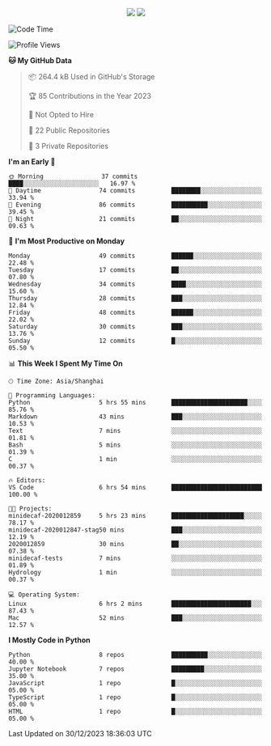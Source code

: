 <p align="center">
    <img src = "https://github-readme-stats.vercel.app/api?username=Zheng-Yi-git&show_icons=true&theme=yeblu&hide_border=true&count_private=true">
    <img src = "https://github-readme-stats.vercel.app/api/top-langs/?username=Zheng-Yi-git&hide=html,css&theme=yeblu&layout=compact&hide_border=true&count_private=true&langs_count=8">
</p>

<!--START_SECTION:waka-->
![Code Time](http://img.shields.io/badge/Code%20Time-820%20hrs%2012%20mins-blue)

![Profile Views](http://img.shields.io/badge/Profile%20Views-0-blue)

**🐱 My GitHub Data** 

> 📦 264.4 kB Used in GitHub's Storage 
 > 
> 🏆 85 Contributions in the Year 2023
 > 
> 🚫 Not Opted to Hire
 > 
> 📜 22 Public Repositories 
 > 
> 🔑 3 Private Repositories 
 > 
**I'm an Early 🐤** 

```text
🌞 Morning                37 commits          ████░░░░░░░░░░░░░░░░░░░░░   16.97 % 
🌆 Daytime                74 commits          ████████░░░░░░░░░░░░░░░░░   33.94 % 
🌃 Evening                86 commits          ██████████░░░░░░░░░░░░░░░   39.45 % 
🌙 Night                  21 commits          ██░░░░░░░░░░░░░░░░░░░░░░░   09.63 % 
```
📅 **I'm Most Productive on Monday** 

```text
Monday                   49 commits          ██████░░░░░░░░░░░░░░░░░░░   22.48 % 
Tuesday                  17 commits          ██░░░░░░░░░░░░░░░░░░░░░░░   07.80 % 
Wednesday                34 commits          ████░░░░░░░░░░░░░░░░░░░░░   15.60 % 
Thursday                 28 commits          ███░░░░░░░░░░░░░░░░░░░░░░   12.84 % 
Friday                   48 commits          ██████░░░░░░░░░░░░░░░░░░░   22.02 % 
Saturday                 30 commits          ███░░░░░░░░░░░░░░░░░░░░░░   13.76 % 
Sunday                   12 commits          █░░░░░░░░░░░░░░░░░░░░░░░░   05.50 % 
```


📊 **This Week I Spent My Time On** 

```text
🕑︎ Time Zone: Asia/Shanghai

💬 Programming Languages: 
Python                   5 hrs 55 mins       █████████████████████░░░░   85.76 % 
Markdown                 43 mins             ███░░░░░░░░░░░░░░░░░░░░░░   10.53 % 
Text                     7 mins              ░░░░░░░░░░░░░░░░░░░░░░░░░   01.81 % 
Bash                     5 mins              ░░░░░░░░░░░░░░░░░░░░░░░░░   01.39 % 
C                        1 min               ░░░░░░░░░░░░░░░░░░░░░░░░░   00.37 % 

🔥 Editors: 
VS Code                  6 hrs 54 mins       █████████████████████████   100.00 % 

🐱‍💻 Projects: 
minidecaf-2020012859     5 hrs 23 mins       ████████████████████░░░░░   78.17 % 
minidecaf-2020012847-stag50 mins             ███░░░░░░░░░░░░░░░░░░░░░░   12.19 % 
2020012859               30 mins             ██░░░░░░░░░░░░░░░░░░░░░░░   07.38 % 
minidecaf-tests          7 mins              ░░░░░░░░░░░░░░░░░░░░░░░░░   01.89 % 
Hydrology                1 min               ░░░░░░░░░░░░░░░░░░░░░░░░░   00.37 % 

💻 Operating System: 
Linux                    6 hrs 2 mins        ██████████████████████░░░   87.43 % 
Mac                      52 mins             ███░░░░░░░░░░░░░░░░░░░░░░   12.57 % 
```

**I Mostly Code in Python** 

```text
Python                   8 repos             ██████████░░░░░░░░░░░░░░░   40.00 % 
Jupyter Notebook         7 repos             █████████░░░░░░░░░░░░░░░░   35.00 % 
JavaScript               1 repo              █░░░░░░░░░░░░░░░░░░░░░░░░   05.00 % 
TypeScript               1 repo              █░░░░░░░░░░░░░░░░░░░░░░░░   05.00 % 
HTML                     1 repo              █░░░░░░░░░░░░░░░░░░░░░░░░   05.00 % 
```




 Last Updated on 30/12/2023 18:36:03 UTC
<!--END_SECTION:waka-->
